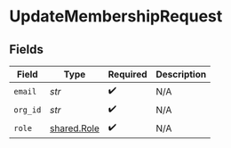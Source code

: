 # UpdateMembershipRequest


## Fields

| Field                                      | Type                                       | Required                                   | Description                                |
| ------------------------------------------ | ------------------------------------------ | ------------------------------------------ | ------------------------------------------ |
| `email`                                    | *str*                                      | :heavy_check_mark:                         | N/A                                        |
| `org_id`                                   | *str*                                      | :heavy_check_mark:                         | N/A                                        |
| `role`                                     | [shared.Role](../../models/shared/role.md) | :heavy_check_mark:                         | N/A                                        |